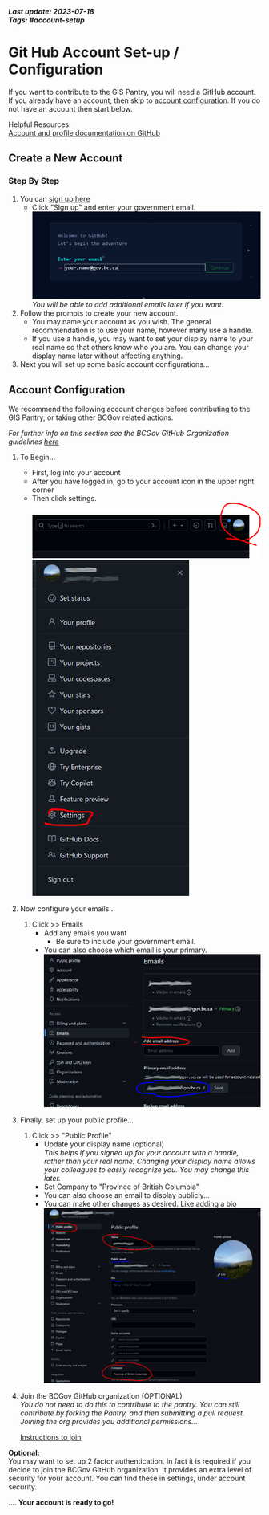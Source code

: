 ***Last update: 2023-07-18***   
***Tags: #account-setup***

# Git Hub Account Set-up / Configuration
If you want to contribute to the GIS Pantry, you will need a GitHub account. If you already have an account, then skip to [account configuration](#account-configuration). If you do not have an account then start below.

Helpful Resources:  
[Account and profile documentation on GitHub](https://docs.github.com/en/account-and-profile)

## Create a New Account <a name="account_create"></a>
### Step By Step
1. You can [sign up here](https://github.com/)
    - Click "Sign up" and enter your government email. 
        ![image](../_media/GitHub_account_InitialSignupPage.PNG)  
        *You will be able to add additional emails later if you want.*
1. Follow the prompts to create your new account.
    - You may name your account as you wish. The general recommendation is to use your name, however many use a handle. 
    - If you use a handle, you may want to set your display name to your real name so that others know who you are. You can change your display name later without affecting anything.
1. Next you will set up some basic account configurations...

## Account Configuration
We recommend the following account changes before contributing to the GIS Pantry, or taking other BCGov related actions.

*For further info on this section see the BCGov GitHub Organization guidelines [here](https://github.com/bcgov/BC-Policy-Framework-For-GitHub/blob/master/BC-Gov-Org-HowTo/Joining-the-BCGov-on-GitHub.md)*

1. To Begin...  
    * First, log into your account
    * After you have logged in, go to your account icon in the upper right corner
    * Then click settings. ![image](../_media/GitHub_account_OpenAccountMenu.PNG) ![image](../_media/GitHub_account_GoToAccountSettings.PNG)

1. Now configure your emails...  
    1. Click >> Emails
        - Add any emails you want
            - Be sure to include your government email.    
        - You can also choose which email is your primary.
        ![image](../_media/GitHub_account_EmailSettingsClarified.PNG)
1. Finally, set up your public profile...  
    1. Click >> "Public Profile"
        - Update your display name (optional)  
        *This helps if you signed up for your account with a handle, rather than your real name. Changing your display name allows your colleagues to easily recognize you. You may change this later.*
        - Set Company to "Province of British Columbia"
        - You can also choose an email to display publicly...
        - You can make other changes as desired. Like adding a bio ![image](../_media/GitHub_account_BasicProfileInfoPNG.PNG)

1. Join the BCGov GitHub organization (OPTIONAL)  
*You do not need to do this to contribute to the pantry. You can still contribute by forking the Pantry, and then submitting a pull request. Joining the org provides you additional permissions...*  

    [Instructions to join](https://github.com/bcgov/BC-Policy-Framework-For-GitHub/blob/master/BC-Gov-Org-HowTo/Joining-the-BCGov-on-GitHub.md)  

**Optional:**  
You may want to set up 2 factor authentication. In fact it is required if you decide to join the BCGov GitHub organization. It provides an extra level of security for your account. You can find these in settings, under account security.

.... **Your account is ready to go!**
